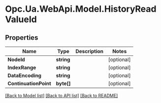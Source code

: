 # Opc.Ua.WebApi.Model.HistoryReadValueId

## Properties

Name | Type | Description | Notes
------------ | ------------- | ------------- | -------------
**NodeId** | **string** |  | [optional] 
**IndexRange** | **string** |  | [optional] 
**DataEncoding** | **string** |  | [optional] 
**ContinuationPoint** | **byte[]** |  | [optional] 

[[Back to Model list]](../README.md#documentation-for-models) [[Back to API list]](../README.md#documentation-for-api-endpoints) [[Back to README]](../README.md)

